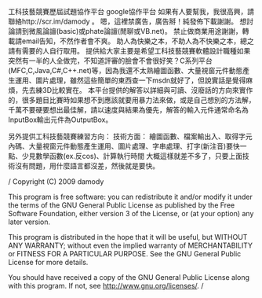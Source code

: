 工科技藝競賽歷屆試題協作平台 google協作平台
如果有人要幫我，我很高興，請聯絡http://scr.im/damody  。
嗯，這裡禁廣告，廣告掰！純發佈下載謝謝。
想討論請到微風論譠(basic)或phate論譠(閒聊或VB.net)。
禁止做商業用途謝謝，轉載請email告知，不然作者會不爽。
助人為快樂之本，不助人為不快樂之本，總之請有需要的人自行取用。
提供給大家主要是希望工科技藝競賽軟體設計職種如果突然有一半的人全做完，不知道評審的臉會不會很好笑？C系列平台(MFC,C,Java,C#,C++.net)等，因為我還不太熟繪圖函數、大量視窗元件動態產生運用、圖片處理，雖然這些簡單的東西查一下msdn就好了，但說實話是覺得麻煩，先去練3D比較實在。
本平台提供的解答以詳細與可讀、沒廢話的方向來實作的，很多題目比賽時如果想不到應該就要用暴力法來做，或是自己想別的方法解，千萬不要硬要想出最佳解，請以速度與結果為優先，解答的輸入元件通常命名為InputBox輸出元件為OutputBox。

另外提供工科技藝競賽練習方向：
技術方面：
繪圖函數、檔案輸出入、取得字元內碼、大量視窗元件動態產生運用、圖片處理、字串處理、打字(新注音)要快一點、少見數學函數(ex.反cos)、計算執行時間
大概這樣就差不多了，只要上面技術沒有問題，用什麼語言都沒差，然後就是要快。

/ Copyright (C) 2009 damody

This program is free software: you can redistribute it and/or modify it under the terms of the GNU General Public License as published by the Free Software Foundation, either version 3 of the License, or (at your option) any later version.

This program is distributed in the hope that it will be useful, but WITHOUT ANY WARRANTY; without even the implied warranty of MERCHANTABILITY or FITNESS FOR A PARTICULAR PURPOSE. See the GNU General Public License for more details.

You should have received a copy of the GNU General Public License along with this program. If not, see <http://www.gnu.org/licenses/>. /